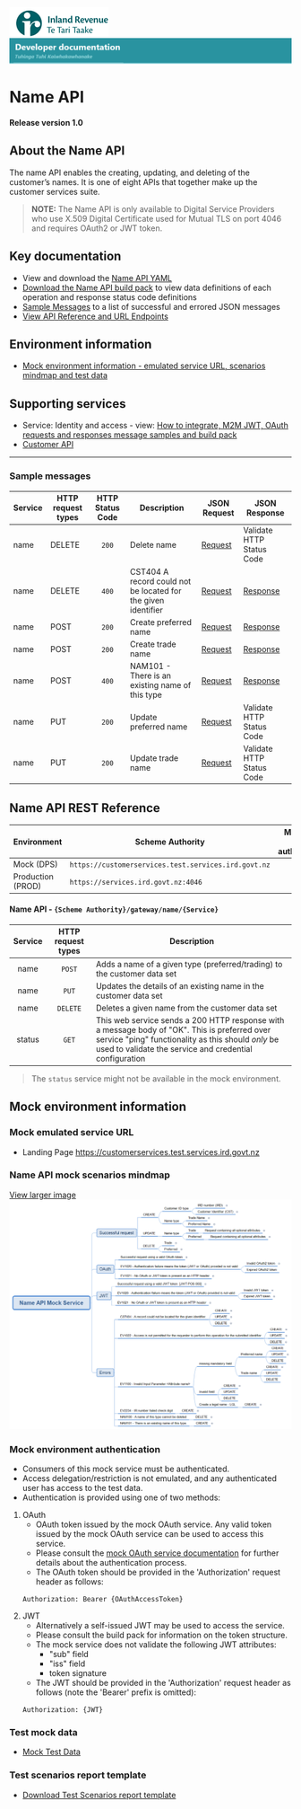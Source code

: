 
![IRD logo](../../Images/IRlogo.gif)
![Software Dev](../../Images/SoftwareDev.png)

# Name API 

#### Release version 1.0 

## About the Name API

The name API enables the creating, updating, and deleting of the customer’s names. It is one of eight APIs that together make up the customer services suite. 

>**NOTE:** The Name API is only available to Digital Service Providers who use X.509 Digital Certificate used for Mutual TLS on port 4046 and requires OAuth2 or JWT token.

## Key documentation

* View and download the [Name API YAML](Name%202021-09-14.yaml)
* [Download the Name API build pack](Build%20pack%20-%20Name%20API.pdf) to view data definitions of each operation and response status code definitions
* [Sample Messages](#Sample-Messages) to a list of successful and errored JSON messages 
* [View API Reference and URL Endpoints](#Name-API-REST-Reference)	

## Environment information

* [Mock environment information - emulated service URL, scenarios mindmap and test data](#mock-environment-information)

## Supporting services
* Service: Identity and access - view: [How to integrate, M2M JWT, OAuth requests and responses message samples and build pack](https://github.com/InlandRevenue/Gateway_Services-Access/tree/master/Identity%20and%20Access)
* [Customer API](../Customer%20API)

---

<a name="Sample-Messages"></a>
### Sample messages

| Service | HTTP request types | HTTP Status Code| Description | JSON Request | JSON Response | 
| -- | -- | :--: | -- | -- | -- | 
| name | DELETE | `200` | Delete name | [Request](sample%20messages/DELETE_200_name_Delete_name_request.json) | Validate HTTP Status Code | 
| name | DELETE | `400` | CST404 A record could not be located for the given identifier | [Request](sample%20messages/DELETE_400_name_CST404_record_could_not_be_located_request.json) | [Response](sample%20messages/DELETE_400_name_CST404_record_could_not_be_located_response.json) | 
| name | POST | `200` | Create preferred name | [Request](sample%20messages/POST_200_name_Create_preferred_name_request.json) | [Response](sample%20messages/POST_200_name_Create_preferred_name_response.json) | 
| name | POST | `200` | Create trade name | [Request](sample%20messages/POST_200_name_Create_trade_name_request.json) | [Response](sample%20messages/POST_200_name_Create_trade_name_response.json) | 
| name | POST | `400` | NAM101 - There is an existing name of this type | [Request](sample%20messages/POST_400_name_NAM101_existing_name_of_this_type_request.json) | [Response](sample%20messages/POST_400_name_NAM101_existing_name_of_this_type_response.json) | 
| name | PUT | `200` | Update preferred name | [Request](sample%20messages/PUT_200_name_Update_preferred_name_request.json) | Validate HTTP Status Code | 
| name | PUT | `200` | Update trade name | [Request](sample%20messages/PUT_200_name_Update_trade_name_request.json) | Validate HTTP Status Code | 

<a name="Name-API-REST-Reference"></a>
## Name API REST Reference

| Environment | Scheme Authority | Mutual TLS (mTLS) authentication |
| --- | --- | :---: |
| Mock (DPS)| `https://customerservices.test.services.ird.govt.nz`| no |
| Production (PROD) | `https://services.ird.govt.nz:4046`| yes |

#### Name API - `{Scheme Authority}/gateway/name/{Service}`
| Service | HTTP request types | Description | 
| :--: | :--: | -- |
| name | `POST` | Adds a name of a given type (preferred/trading) to the customer data set |
| name | `PUT` | Updates the details of an existing name in the customer data set |
| name | `DELETE` | Deletes a given name from the customer data set |
| status | `GET` | This web service sends a 200 HTTP response with a message body of "OK". This is preferred over service "ping" functionality as this should *only* be used to validate the service and credential configuration | 

> The `status` service might not be available in the mock environment.



<a name="mock-environment-information"></a>
## Mock environment information

### Mock emulated service URL
* Landing Page https://customerservices.test.services.ird.govt.nz

### Name API mock scenarios mindmap

[View larger image](../images/Name%20API%20Mock%20Service.png)
![Mock Scenarios](../images/Name%20API%20Mock%20Service.png)


### Mock environment authentication
* Consumers of this mock service must be authenticated.
* Access delegation/restriction is not emulated, and any authenticated user has access to the test data.
* Authentication is provided using one of two methods:
 1. OAuth
	* OAuth token issued by the mock OAuth service. Any valid token issued by the mock OAuth service can be used to access this service.
	* Please consult the [mock OAuth service documentation](https://mock-oauth.ird.digitalpartner.services/) for further details about the authentication process.
	* The OAuth token should be provided in the 'Authorization' request header as follows:
	```
	Authorization: Bearer {OAuthAccessToken}
	```
 2. JWT
	* Alternatively a self-issued JWT may be used to access the service.
	* Please consult the build pack for information on the token structure.
	* The mock service does not validate the following JWT attributes:
		* "sub" field
		* "iss" field
		* token signature
	* The JWT should be provided in the 'Authorization' request header as follows (note the 'Bearer' prefix is omitted):
	```
	Authorization: {JWT}
	```

### Test mock data
* [Mock Test Data](../Test%20Details/) 

### Test scenarios report template

* [Download Test Scenarios report template](Name%20API%20-%20Test%20Report%20Template_v1.1.docx) 

